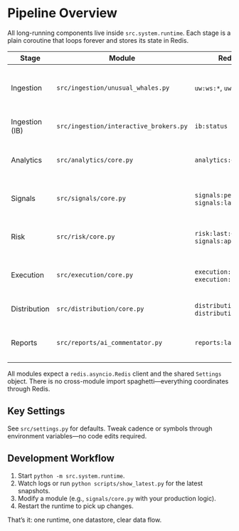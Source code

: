 # Pipeline Overview

All long-running components live inside `src.system.runtime`. Each stage is a plain coroutine that loops forever and stores its state in Redis.

| Stage | Module | Redis Writes | Description |
|-------|--------|--------------|-------------|
| Ingestion | `src/ingestion/unusual_whales.py` | `uw:ws:*`, `uw:rest:*` | WebSocket + REST feeds mirrored into snapshot hashes. |
| Ingestion (IB) | `src/ingestion/interactive_brokers.py` | `ib:status` | Placeholder loop until the IB API is wired. |
| Analytics | `src/analytics/core.py` | `analytics:<symbol>` | Derives simple statistics (SMA placeholder). |
| Signals | `src/signals/core.py` | `signals:pending`, `signals:latest:<symbol>` | Pushes momentum crossover intents. |
| Risk | `src/risk/core.py` | `risk:last:<symbol>`, `signals:approved` | Approves signals (replace with real rules). |
| Execution | `src/execution/core.py` | `execution:last:<symbol>`, `execution:fills` | Simulates fills and publishes them downstream. |
| Distribution | `src/distribution/core.py` | `distribution:*`, `distribution:social_queue` | Handles tiered announcement delays. |
| Reports | `src/reports/ai_commentator.py` | `reports:latest` | Summaries using Claude or fallback text. |

All modules expect a `redis.asyncio.Redis` client and the shared `Settings` object. There is no cross-module import spaghetti—everything coordinates through Redis.

## Key Settings
See `src/settings.py` for defaults. Tweak cadence or symbols through environment variables—no code edits required.

## Development Workflow

1. Start `python -m src.system.runtime`.
2. Watch logs or run `python scripts/show_latest.py` for the latest snapshots.
3. Modify a module (e.g., `signals/core.py` with your production logic).
4. Restart the runtime to pick up changes.

That’s it: one runtime, one datastore, clear data flow.
